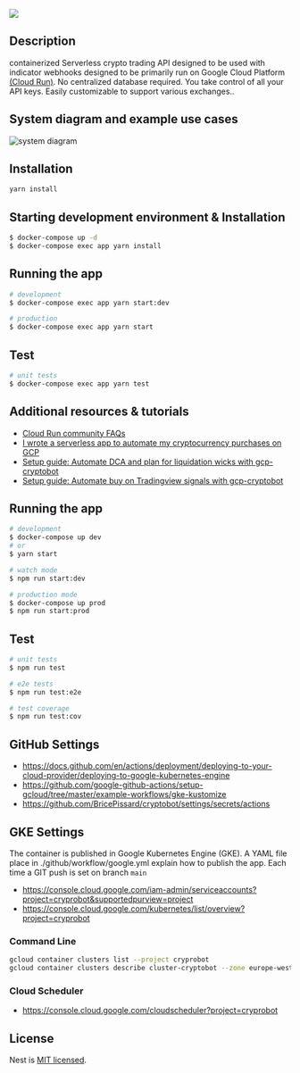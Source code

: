 ![](https://github.com/BricePissard/cryptobot/workflows/Build%20&%20Tests/badge.svg)
## Description

containerized Serverless crypto trading API designed to be used with indicator webhooks designed to be primarily run on Google Cloud Platform [(Cloud Run)](https://cloud.google.com/run). No centralized database required. You take control of all your API keys. Easily customizable to support various exchanges..

## System diagram and example use cases

![system diagram](https://storage.googleapis.com/gcp-cryptobot/v013diagram.png)

## Installation

```bash
yarn install
```

## Starting development environment & Installation

```bash
$ docker-compose up -d
$ docker-compose exec app yarn install
```

## Running the app

```bash
# development
$ docker-compose exec app yarn start:dev

# production
$ docker-compose exec app yarn start
```

## Test

```bash
# unit tests
$ docker-compose exec app yarn test
```

## Additional resources & tutorials

- [Cloud Run community FAQs](https://github.com/ahmetb/cloud-run-faq)
- [I wrote a serverless app to automate my cryptocurrency purchases on GCP](https://medium.com/coinmonks/i-wrote-a-serverless-app-to-automate-my-cryptocurrency-purchases-17c9a869d0c7)
- [Setup guide: Automate DCA and plan for liquidation wicks with gcp-cryptobot](https://medium.com/coinmonks/setup-guide-automate-dca-and-plan-for-liquidation-wicks-with-gcp-cryptobot-32414ef72251)
- [Setup guide: Automate buy on Tradingview signals with gcp-cryptobot](https://medium.com/coinmonks/setup-guide-automate-buy-on-tradingview-signals-with-gcp-cryptobot-a6941b70924)

## Running the app

```bash
# development
$ docker-compose up dev
# or
$ yarn start

# watch mode
$ npm run start:dev

# production mode
$ docker-compose up prod
$ npm run start:prod
```

## Test

```bash
# unit tests
$ npm run test

# e2e tests
$ npm run test:e2e

# test coverage
$ npm run test:cov
```

## GitHub Settings

- <https://docs.github.com/en/actions/deployment/deploying-to-your-cloud-provider/deploying-to-google-kubernetes-engine>
- <https://github.com/google-github-actions/setup-gcloud/tree/master/example-workflows/gke-kustomize>
- <https://github.com/BricePissard/cryptobot/settings/secrets/actions>

## GKE Settings

The container is published in Google Kubernetes Engine (GKE).
A YAML file place in ./github/workflow/google.yml
explain how to publish the app.
Each time a GIT push is set on branch `main`

- <https://console.cloud.google.com/iam-admin/serviceaccounts?project=cryprobot&supportedpurview=project>
- <https://console.cloud.google.com/kubernetes/list/overview?project=cryprobot>

### Command Line

```bash
gcloud container clusters list --project cryprobot
gcloud container clusters describe cluster-cryptobot --zone europe-west1-b
```

### Cloud Scheduler

- <https://console.cloud.google.com/cloudscheduler?project=cryprobot>

## License

Nest is [MIT licensed](LICENSE).
